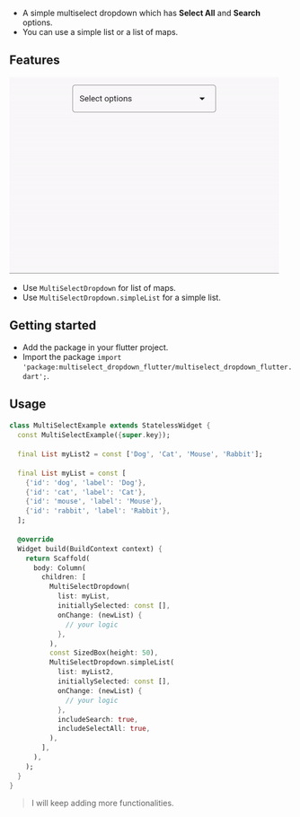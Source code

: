 <!--
This README describes the package. If you publish this package to pub.dev,
this README's contents appear on the landing page for your package.

For information about how to write a good package README, see the guide for
[writing package pages](https://dart.dev/guides/libraries/writing-package-pages).

For general information about developing packages, see the Dart guide for
[creating packages](https://dart.dev/guides/libraries/create-library-packages)
and the Flutter guide for
[developing packages and plugins](https://flutter.dev/developing-packages).
-->

* A simple multiselect dropdown which has **Select All** and **Search** options. 
* You can use a simple list or a list of maps.

## Features

![MultiSelect Dropdown demo](https://github.com/SanjaySodani/media/blob/main/multiselect_dropdown_flutter.gif "Demo")

* Use `MultiSelectDropdown` for list of maps.
* Use `MultiSelectDropdown.simpleList` for a simple list.

## Getting started

* Add the package in your flutter project.
* Import the package `import 'package:multiselect_dropdown_flutter/multiselect_dropdown_flutter.dart';`.

## Usage

```dart
class MultiSelectExample extends StatelessWidget {
  const MultiSelectExample({super.key});

  final List myList2 = const ['Dog', 'Cat', 'Mouse', 'Rabbit'];

  final List myList = const [
    {'id': 'dog', 'label': 'Dog'},
    {'id': 'cat', 'label': 'Cat'},
    {'id': 'mouse', 'label': 'Mouse'},
    {'id': 'rabbit', 'label': 'Rabbit'},
  ];

  @override
  Widget build(BuildContext context) {
    return Scaffold(
      body: Column(
        children: [
          MultiSelectDropdown(
            list: myList,
            initiallySelected: const [],
            onChange: (newList) {
              // your logic
            },
          ),
          const SizedBox(height: 50),
          MultiSelectDropdown.simpleList(
            list: myList2,
            initiallySelected: const [],
            onChange: (newList) {
              // your logic
            },
            includeSearch: true,
            includeSelectAll: true,
          ),
        ],
      ),
    );
  }
}
```

> I will keep adding more functionalities.
